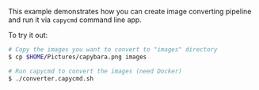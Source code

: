 This example demonstrates how you can create image converting pipeline and run it via 
`capycmd` command line app.

To try it out:
```bash
# Copy the images you want to convert to "images" directory
$ cp $HOME/Pictures/capybara.png images

# Run capycmd to convert the images (need Docker)
$ ./converter.capycmd.sh
```
